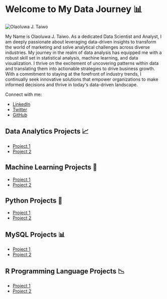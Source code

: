 # Welcome to My Data Journey 📊

![Olaoluwa J. Taiwo](https://github.com/OlaoluwajohnsonT/Portfolio/blob/main/1000020723-removebg.png)

My Name is Olaoluwa J. Taiwo. As a dedicated Data Scientist and Analyst, I am deeply passionate about leveraging data-driven insights to transform the world of marketing and solve analytical challenges across diverse industries. My journey in the realm of data analysis has equipped me with a robust skill set in statistical analysis, machine learning, and data visualization. I thrive on the excitement of uncovering patterns within data and translating them into actionable strategies to drive business growth. With a commitment to staying at the forefront of industry trends, I continually seek innovative solutions that empower organizations to make informed decisions and thrive in today's data-driven landscape.

Connect with me:
- [LinkedIn](https://www.linkedin.com/in/your-linkedin-profile)
- [Twitter](https://twitter.com/your-twitter-handle)
- [GitHub](https://github.com/your-github-username)

## Data Analytics Projects 📈

- [Project 1](project1_link_url)
- [Project 2](project2_link_url)
## Machine Learning Projects 🤖

- [Project 1](project1_link_url)
- [Project 2](project2_link_url)
## Python Projects 🐍

- [Project 1](project1_link_url)
- [Project 2](project2_link_url)
## MySQL Projects 📊

- [Project 1](project1_link_url)
- [Project 2](project2_link_url)

## R Programming Language Projects 📉

- [Project 1](project1_link_url)
- [Project 2](project2_link_url)
